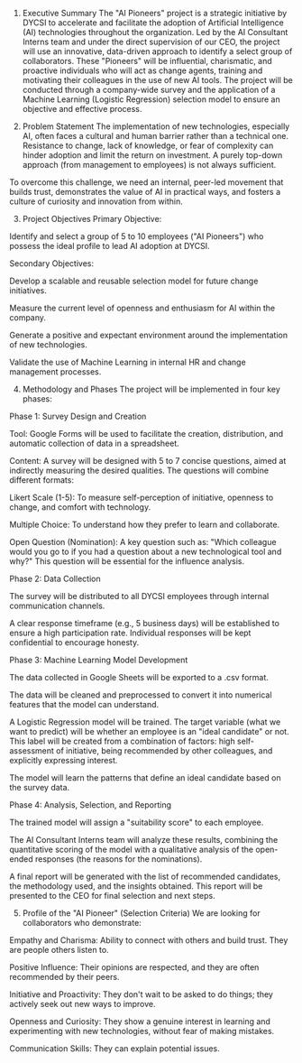 1. Executive Summary
The "AI Pioneers" project is a strategic initiative by DYCSI to accelerate and facilitate the adoption of Artificial Intelligence (AI) technologies throughout the organization. Led by the AI Consultant Interns team and under the direct supervision of our CEO, the project will use an innovative, data-driven approach to identify a select group of collaborators. These "Pioneers" will be influential, charismatic, and proactive individuals who will act as change agents, training and motivating their colleagues in the use of new AI tools. The project will be conducted through a company-wide survey and the application of a Machine Learning (Logistic Regression) selection model to ensure an objective and effective process.

2. Problem Statement
The implementation of new technologies, especially AI, often faces a cultural and human barrier rather than a technical one. Resistance to change, lack of knowledge, or fear of complexity can hinder adoption and limit the return on investment. A purely top-down approach (from management to employees) is not always sufficient.

To overcome this challenge, we need an internal, peer-led movement that builds trust, demonstrates the value of AI in practical ways, and fosters a culture of curiosity and innovation from within.

3. Project Objectives
Primary Objective:

Identify and select a group of 5 to 10 employees ("AI Pioneers") who possess the ideal profile to lead AI adoption at DYCSI.

Secondary Objectives:

Develop a scalable and reusable selection model for future change initiatives.

Measure the current level of openness and enthusiasm for AI within the company.

Generate a positive and expectant environment around the implementation of new technologies.

Validate the use of Machine Learning in internal HR and change management processes.

4. Methodology and Phases
The project will be implemented in four key phases:

Phase 1: Survey Design and Creation

Tool: Google Forms will be used to facilitate the creation, distribution, and automatic collection of data in a spreadsheet.

Content: A survey will be designed with 5 to 7 concise questions, aimed at indirectly measuring the desired qualities. The questions will combine different formats:

Likert Scale (1-5): To measure self-perception of initiative, openness to change, and comfort with technology.

Multiple Choice: To understand how they prefer to learn and collaborate.

Open Question (Nomination): A key question such as: "Which colleague would you go to if you had a question about a new technological tool and why?" This question will be essential for the influence analysis.

Phase 2: Data Collection

The survey will be distributed to all DYCSI employees through internal communication channels.

A clear response timeframe (e.g., 5 business days) will be established to ensure a high participation rate. Individual responses will be kept confidential to encourage honesty.

Phase 3: Machine Learning Model Development

The data collected in Google Sheets will be exported to a .csv format.

The data will be cleaned and preprocessed to convert it into numerical features that the model can understand.

A Logistic Regression model will be trained. The target variable (what we want to predict) will be whether an employee is an "ideal candidate" or not. This label will be created from a combination of factors: high self-assessment of initiative, being recommended by other colleagues, and explicitly expressing interest.

The model will learn the patterns that define an ideal candidate based on the survey data.

Phase 4: Analysis, Selection, and Reporting

The trained model will assign a "suitability score" to each employee.

The AI Consultant Interns team will analyze these results, combining the quantitative scoring of the model with a qualitative analysis of the open-ended responses (the reasons for the nominations).

A final report will be generated with the list of recommended candidates, the methodology used, and the insights obtained. This report will be presented to the CEO for final selection and next steps.

5. Profile of the "AI Pioneer" (Selection Criteria)
We are looking for collaborators who demonstrate:

Empathy and Charisma: Ability to connect with others and build trust. They are people others listen to.

Positive Influence: Their opinions are respected, and they are often recommended by their peers.

Initiative and Proactivity: They don't wait to be asked to do things; they actively seek out new ways to improve.

Openness and Curiosity: They show a genuine interest in learning and experimenting with new technologies, without fear of making mistakes.

Communication Skills: They can explain potential issues.
